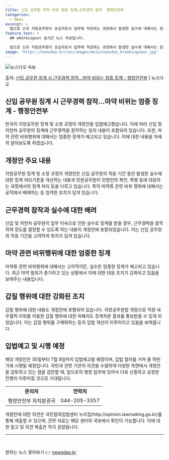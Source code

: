 ```yaml
---
title: 신입 공무원 마약 비위 엄중 징계…근무경력 참작  행정안전부
categories:
  - News
excerpt: >
  앞으로 신규 지방공무원이 초심자로서 업무에 적응하는 과정에서 발생한 실수에 대해서는 징계 정도를 정할 때 근…
feature_text: >
  ## whereispost 실시간 뉴스 속보입니다.

  앞으로 신규 지방공무원이 초심자로서 업무에 적응하는 과정에서 발생한 실수에 대해서는 징계 정도를 정할 때 근…
image: 'https://newsdao.kr/res/images/meta/newsdao_breakingnews.jpg'
---
```


![뉴스다오 속보](https://newsdao.kr/res/images/meta/newsdao_breakingnews.jpg)

<p>출처: <a href="https://newsdao.kr/3943" rel="dofollow">신입 공무원 징계 시 근무경력 참작…마약 비위는 엄중 징계 - 행정안전부</a> | 뉴스다오</p>

<h2 data-ke-size="size26">신입 공무원 징계 시 근무경력 참작…마약 비위는 엄중 징계 - 행정안전부</h2>
<p data-ke-size="size16">한국의 지방공무원 징계 및 소청 규정이 개정안을 입법예고했습니다. 이에 따라 신입 및 저연차 공무원의 징계에 근무경력을 참작하는 등의 내용이 포함되어 있습니다. 또한, 마약 관련 비위행위에 대해서는 엄중한 징계가 예고되고 있습니다. 이에 대한 내용을 자세히 알아보도록 하겠습니다.</p>

<h2 data-ke-size="size26">개정안 주요 내용</h2>
<p data-ke-size="size16">지방공무원 징계 및 소청 규정의 개정안은 신입 공무원의 적응 기간 동안 발생한 실수에 대한 징계 처리기준을 개선하는 내용과 민원공무원이 민원인의 폭언, 폭행 등에 대응하는 과정에서의 징계 처리 등을 다루고 있습니다. 특히 마약류 관련 비위 행위에 대해서는 공직에서 배제하는 등 엄격한 조치가 담겨 있습니다.</p>

<h2 data-ke-size="size26">근무경력 참작과 실수에 대한 배려</h2>
<p data-ke-size="size16">신입 및 저연차 공무원이 업무 미숙으로 인한 실수로 징계를 받을 경우, 근무경력을 참작하여 정도를 결정할 수 있도록 하는 내용이 개정안에 포함되었습니다. 이는 신입 공무원의 적응 기간을 고려하여 취지가 담겨 있습니다.</p>

<h2 data-ke-size="size26">마약 관련 비위행위에 대한 엄중한 징계</h2>
<p data-ke-size="size16">마약류 관련 비위행위에 대해서는 고의적이든, 실수든 엄중한 징계가 예고되고 있습니다. 최근 마약 범죄가 증가하고 있는 상황에서 이에 대한 대응 조치가 강화되고 있음을 보여주는 내용입니다.</p>

<h2 data-ke-size="size26">갑질 행위에 대한 강화된 조치</h2>
<p data-ke-size="size16">갑질 행위에 대한 내용도 개정안에 포함되어 있습니다. 지방공무원법 개정으로 직장 내 우월적 지위를 이용한 갑질 행위에 대한 피해자도 징계처분 결과를 통보받을 수 있게 되었습니다. 이는 갑질 행위를 구체화하는 등의 입법 개선이 이루어지고 있음을 보여줍니다.</p>

<h2 data-ke-size="size26">입법예고 및 시행 예정</h2>
<p data-ke-size="size16">해당 개정안은 30일부터 7월 9일까지 입법예고될 예정이며, 입법 절차를 거쳐 올 하반기에 시행될 예정입니다. 국민과 관련 기관의 의견을 수렴하여 다양한 측면에서 개정안을 검토하고 있는 점을 감안할 때, 앞으로의 행정 업무에 있어서 더욱 신중하고 공정한 진행이 이루어질 것으로 기대됩니다.</p>

<table>
	<tbody>
		<tr>
			<td style="text-align: center; height: 17px;"><b>문의처</b></td>
			<td style="text-align: center; height: 17px;"><b>연락처</b></td>
		</tr>
		<tr>
		    <td style="text-align: center; height: 17px;">행정안전부 자치분권국</td>
		    <td style="text-align: center; height: 17px;">044-205-3357</td>
		</tr>
	</tbody>
</table>
<p data-ke-size="size16">개정안에 대한 의견은 국민참여입법센터 누리집(http://opinion.lawmaking.go.kr)를 통해 제출할 수 있으며, 관련 자료는 해당 센터와 국보에서 확인이 가능합니다. 이에 대한 참고 및 의견 제출은 적극 권장됩니다.</p>
<hr>
<p data-ke-size="size16">&nbsp;</p> 

원하는 뉴스 찾아보기 👉 <a href="https://newsdao.kr" rel="dofollow">newsdao.kr</a>


